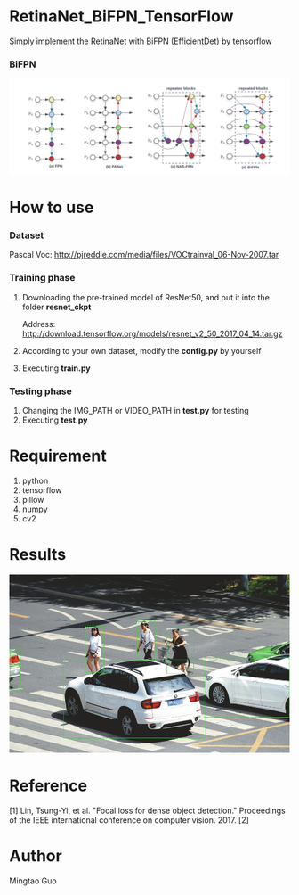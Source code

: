 # RetinaNet_BiFPN_TensorFlow
Simply implement the RetinaNet with BiFPN (EfficientDet) by tensorflow

### BiFPN
![](https://github.com/MingtaoGuo/RetinaNet_BiFPN_TensorFlow/blob/master/IMGS/BiFPN.jpg)

# How to use
### Dataset
Pascal Voc: http://pjreddie.com/media/files/VOCtrainval_06-Nov-2007.tar
### Training phase
1. Downloading the pre-trained model of ResNet50, and put it into the folder **resnet_ckpt** 
   
   Address: http://download.tensorflow.org/models/resnet_v2_50_2017_04_14.tar.gz

2. According to your own dataset, modify the **config.py** by yourself
3. Executing **train.py** 
### Testing phase
1. Changing the IMG_PATH or VIDEO_PATH in **test.py** for testing
2. Executing **test.py**

# Requirement
1. python
2. tensorflow
3. pillow
4. numpy
5. cv2
# Results
![](https://github.com/MingtaoGuo/RetinaNet_BiFPN_TensorFlow/blob/master/IMGS/1.jpg)

# Reference
[1] Lin, Tsung-Yi, et al. "Focal loss for dense object detection." Proceedings of the IEEE international conference on computer vision. 2017.
[2] 
# Author
Mingtao Guo
